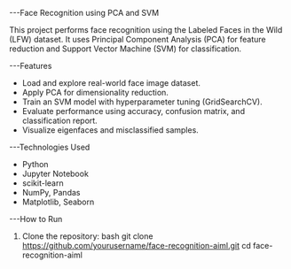 ---Face Recognition using PCA and SVM

This project performs face recognition using the Labeled Faces in the Wild (LFW) dataset. It uses Principal Component Analysis (PCA) for feature reduction and Support Vector Machine (SVM) for classification.

---Features
- Load and explore real-world face image dataset.
- Apply PCA for dimensionality reduction.
- Train an SVM model with hyperparameter tuning (GridSearchCV).
- Evaluate performance using accuracy, confusion matrix, and classification report.
- Visualize eigenfaces and misclassified samples.

---Technologies Used
- Python
- Jupyter Notebook
- scikit-learn
- NumPy, Pandas
- Matplotlib, Seaborn

---How to Run

1. Clone the repository:
bash
git clone https://github.com/yourusername/face-recognition-aiml.git
cd face-recognition-aiml

